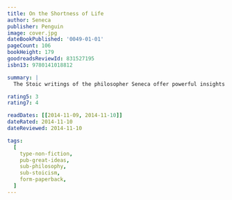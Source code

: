 ```yaml
---
title: On the Shortness of Life
author: Seneca
publisher: Penguin
image: cover.jpg
dateBookPublished: '0049-01-01'
pageCount: 106
bookHeight: 179
goodreadsReviewId: 831527195
isbn13: 9780141018812

summary: |
  The Stoic writings of the philosopher Seneca offer powerful insights into the art of living, the importance of reason and morality, and continue to provide profound guidance to many through their eloquence, lucidity and timeless wisdom.

rating5: 3
rating7: 4

readDates: [[2014-11-09, 2014-11-10]]
dateRated: 2014-11-10
dateReviewed: 2014-11-10

tags:
  [
    type-non-fiction,
    pub-great-ideas,
    sub-philosophy,
    sub-stoicism,
    form-paperback,
  ]
---
```

